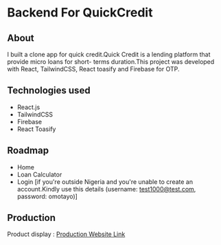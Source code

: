 # Backend For QuickCredit

## About

I built a clone app for quick credit.Quick Credit is a lending platform that provide micro loans for short- terms duration.This project was developed with React, TailwindCSS, React toasify and Firebase for OTP.

## Technologies used

- React.js
- TailwindCSS
- Firebase
- React Toasify

## Roadmap

- Home
- Loan Calculator
- Login [if you're outside Nigeria and you're unable to create an account.Kindly use this details (username: test1000@test.com, password: omotayo)]


## Production
Product display : [Production Website Link](https://quick-credit-clone.vercel.app/)
